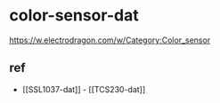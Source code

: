 
# color-sensor-dat

https://w.electrodragon.com/w/Category:Color_sensor


## ref 

- [[SSL1037-dat]] - [[TCS230-dat]]